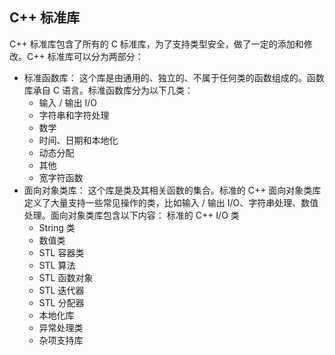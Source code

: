 
## C++ 标准库

C++ 标准库包含了所有的 C 标准库，为了支持类型安全，做了一定的添加和修改。C++ 标准库可以分为两部分：
- 标准函数库： 这个库是由通用的、独立的、不属于任何类的函数组成的。函数库承自 C 语言。标准函数库分为以下几类：
  - 输入 / 输出 I/O
  - 字符串和字符处理
  - 数学
  - 时间、日期和本地化
  - 动态分配
  - 其他
  - 宽字符函数
- 面向对象类库： 这个库是类及其相关函数的集合。标准的 C++ 面向对象类库定义了大量支持一些常见操作的类，比如输入 / 输出 I/O、字符串处理、数值处理。面向对象类库包含以下内容：
标准的 C++ I/O 类
  - String 类
  - 数值类
  - STL 容器类
  - STL 算法
  - STL 函数对象
  - STL 迭代器
  - STL 分配器
  - 本地化库
  - 异常处理类
  - 杂项支持库